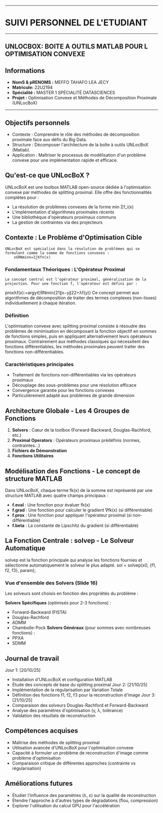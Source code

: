 --------------------------------------------------------------------------------------------------------------------------------------
# SUIVI PERSONNEL DE L'ETUDIANT
---------------------------------------------------------------------------------------------------------------------------------------

## UNLOCBOX: BOITE A OUTILS MATLAB POUR L OPTIMISATION CONVEXE


##  Informations
- **NomS & pRENOMS :** MEFFO TAHAFO LEA JECY
- **Matricule:** 22U2194
- **Spécialité :** MASTER 1 SPÉCIALITÉ DATASCIENCES 
- **Projet :** Optimisation Convexe et Méthodes de Décomposition Proximale (UNLocBoX)


-----------------------------------------------------------------------------------------------------------------------------------------
##  Objectifs personnels
- Contexte : Comprendre le rôle des méthodes de décomposition proximale face aux défis du Big Data.
- Structure : Décomposer l'architecture de la boîte à outils UNLocBoX (Matlab).
- Application : Maîtriser le processus de modélisation d'un problème convexe pour une implémentation rapide et efficace.

	
## Qu'est-ce que UNLocBoX ?

UNLocBoX est une toolbox MATLAB open-source dédiée à l'optimisation convexe par méthodes de splitting proximal. Elle offre des fonctionnalités complètes pour :

- La résolution de problèmes convexes de la forme min Σf_i(x)
- L'implémentation d'algorithmes proximales récents
- Une bibliothèque d'opérateurs proximaux communs
- La gestion de contraintes via des projecteurs

## Contexte : Le Problème d'Optimisation Cible

	UNLocBoX est spécialisé dans la résolution de problèmes qui se formulent comme la somme de fonctions convexes :
		x∈RNmin​n=1∑K​fn​(x)

### Fondamentaux Théoriques : L'Opérateur Proximal

	Le concept central est l'opérateur proximal, généralisation de la projection. Pour une fonction f, l'opérateur est défini par :
proxλf​(x):=argy∈RNmin​{21​∥x−y∥22​+λf(y)}
	Ce concept permet aux algorithmes de décomposition de traiter des termes complexes (non-lisses) individuellement à chaque itération.
	
### Définition

L'optimisation convexe avec splitting proximal consiste à résoudre des problèmes de minimisation en décomposant la fonction objectif en sommes de fonctions simples, puis en appliquant alternativement leurs opérateurs proximaux. Contrairement aux méthodes classiques qui nécessitent des fonctions différentiables, les méthodes proximales peuvent traiter des fonctions non-différentiables.

### Caractéristiques principales

- Traitement de fonctions non-différentiables via les opérateurs proximaux
- Découplage des sous-problèmes pour une résolution efficace
- Convergence garantie pour les fonctions convexes
- Particulièrement adapté aux problèmes de grande dimension

## Architecture Globale - Les 4 Groupes de Fonctions

1. **Solvers** : Cœur de la toolbox (Forward-Backward, Douglas-Rachford, etc.)
2. **Proximal Operators** : Opérateurs proximaux prédéfinis (normes, contraintes...)
3. **Fichiers de Démonstration**  
4. **Fonctions Utilitaires** 

## Modélisation des Fonctions - Le concept de structure MATLAB

Dans UNLocBoX, chaque terme fk(x) de la somme est représenté par une structure MATLAB avec quatre champs principaux :

- **f.eval** : Une fonction pour évaluer fk(x)
- **f.grad** : Une fonction pour calculer le gradient ∇fk(x) (si différentiable)
- **f.prox** : Une fonction pour appliquer l'opérateur proximal (si non-différentiable)  
- **f.beta** : La constante de Lipschitz du gradient (si différentiable)

## La Fonction Centrale : solvep - Le Solveur Automatique

solvep est la fonction principale qui analyse les fonctions fournies et sélectionne automatiquement le solveur le plus adapté.
	sol = solvep(x0, {f1, f2, f3}, param);
	
### Vue d'ensemble des Solvers (Slide 16)
Les solveurs sont choisis en fonction des propriétés du problème :	

 **Solvers Spécifiques**  (optimisés pour 2-3 fonctions) :
   - Forward-Backward (FISTA)
   - Douglas-Rachford
   - ADMM
   - Chambolle-Pock
**Solvers Généraux** (pour sommes avec nombreuses fonctions) :
   - PPXA
   - SDMM
    
## Journal de travail
Jour 1: [20/10/25]
   - Installation d'UNLocBoX et configuration MATLAB
   - Étude des concepts de base du splitting proximal
Jour 2: [21/10/25]
   - Implémentation de la régularisation par Variation Totale
   - Définition des fonctions f1, f2, f3 pour la reconstruction d'image
Jour 3: [21/10/25]
   - Comparaison des solveurs Douglas-Rachford et Forward-Backward
   - Analyse des paramètres d'optimisation (γ, λ, tolérance)
   - Validation des résultats de reconstruction

	
## Compétences acquises
   - Maîtrise des méthodes de splitting proximal
   - Utilisation avancée d'UNLocBoX pour l'optimisation convexe
   - Capacité à formuler un problème de reconstruction d'image comme problème d'optimisation
   - Comparaison critique de différentes approches (contrainte vs régularisation)

## Améliorations futures
   - Étudier l'influence des paramètres (λ, ε) sur la qualité de reconstruction
   - Étendre l'approche à d'autres types de dégradations (flou, compression)
   - Explorer l'utilisation du calcul GPU pour l'accélération

	
	
	
	
	
	
	
	
	
